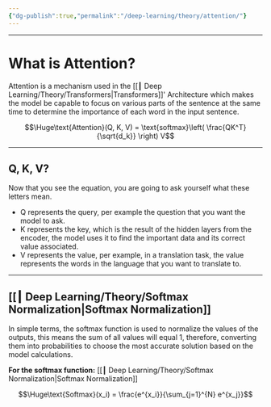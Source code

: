 ```yaml
---
{"dg-publish":true,"permalink":"/deep-learning/theory/attention/"}
---
```



---
# What is Attention?

Attention is a mechanism used in the [[┃ Deep Learning/Theory/Transformers\|Transformers]]' Architecture which makes the model be capable to focus on various parts of the sentence at the same time to determine the importance of each word in the input sentence.

$$\Huge\text{Attention}(Q, K, V) = \text{softmax}\left( \frac{QK^T}{\sqrt{d_k}} \right) V$$

---
## Q, K, V?

Now that you see the equation, you are going to ask yourself what these letters mean. 

 - Q represents the query, per example the question that you want the model to ask.
 - K represents the key, which is the result of the hidden layers from the encoder, the model uses it to find the important data and its correct value associated.
 - V represents the value, per example, in a translation task, the value represents the words in the language that you want to translate to.

---
## [[┃ Deep Learning/Theory/Softmax Normalization\|Softmax Normalization]]

In simple terms, the softmax function is used to normalize the values of the outputs, this means the sum of all values will equal 1, therefore, converting them into probabilities to choose the most accurate solution based on the model calculations.

**For the softmax function:** [[┃ Deep Learning/Theory/Softmax Normalization\|Softmax Normalization]]


$$\Huge\text{Softmax}(x_i) = \frac{e^{x_i}}{\sum_{j=1}^{N} e^{x_j}}$$







